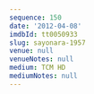 ```yaml
---
sequence: 150
date: '2012-04-08'
imdbId: tt0050933
slug: sayonara-1957
venue: null
venueNotes: null
medium: TCM HD
mediumNotes: null
---
```


